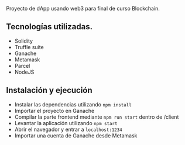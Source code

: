 Proyecto de dApp usando web3 para final de curso Blockchain.

## Tecnologías utilizadas.

- Solidity
- Truffle suite
- Ganache
- Metamask
- Parcel
- NodeJS

## Instalación y ejecución

* Instalar las dependencias utilizando `npm install`
* Importar el proyecto en Ganache
* Compilar la parte frontend mediante `npm run start` dentro de /client
* Levantar la aplicación utilizando `npm start`
* Abrir el navegador y entrar a `localhost:1234` 
* Importar una cuenta de Ganache desde Metamask 
